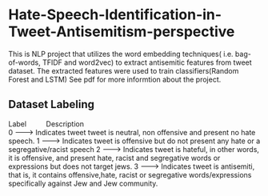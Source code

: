 # Hate-Speech-Identification-in-Tweet-Antisemitism-perspective
This is NLP project that utilizes the word embedding techniques( i.e. bag-of-words, TFIDF and word2vec) to extract antisemitic features from tweet dataset.
The extracted features were used to train classifiers(Random Forest and LSTM)
See pdf for more informtion about the project.

Dataset Labeling
----------------

Label    &nbsp;&nbsp;&nbsp;&nbsp;&nbsp;&nbsp;&nbsp;&nbsp;  Description  
0     --->  Indicates tweet tweet is neutral, non offensive and present no hate speech.
1     --->  Indicates tweet is offensive but do not present any hate or a segregative/racist speech
2			---> Indicates tweet is hateful, in other words, it is offensive, and present hate, racist and segregative words or expressions but does not target jews.
3   ---> Indicates tweet is antisemiti, that is, it contains offensive,hate, racist or segregative words/expressions specifically against Jew and Jew community.
